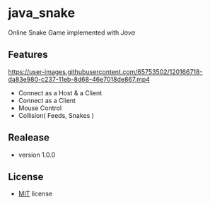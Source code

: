 # java_snake
Online Snake Game implemented with *Java*


## Features
https://user-images.githubusercontent.com/65753502/120166718-da83e980-c237-11eb-8d68-46e7018de867.mp4

- Connect as a Host & a Client
- Connect as a Client
- Mouse Control
- Collision( Feeds, Snakes )

## Realease
- version 1.0.0

## License
- [MIT](https://github.com/smsh0722/java_snake/blob/main/LICENSE) license
